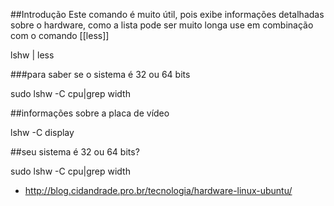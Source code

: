 ##Introdução 
Este comando é muito útil, pois exibe informações detalhadas sobre o hardware,
como a lista pode ser muito longa use em combinação com o comando [[less]]


   lshw | less

###para saber se o sistema é 32 ou 64 bits

sudo lshw -C cpu|grep width

##informações sobre a placa de vídeo

lshw -C display

##seu sistema é 32 ou 64 bits?

sudo lshw -C cpu|grep width

* http://blog.cidandrade.pro.br/tecnologia/hardware-linux-ubuntu/